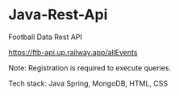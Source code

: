 # Java-Rest-Api
Football Data Rest API

https://ftb-api.up.railway.app/allEvents

Note: Registration is required to execute queries.

Tech stack: Java Spring, MongoDB, HTML, CSS
